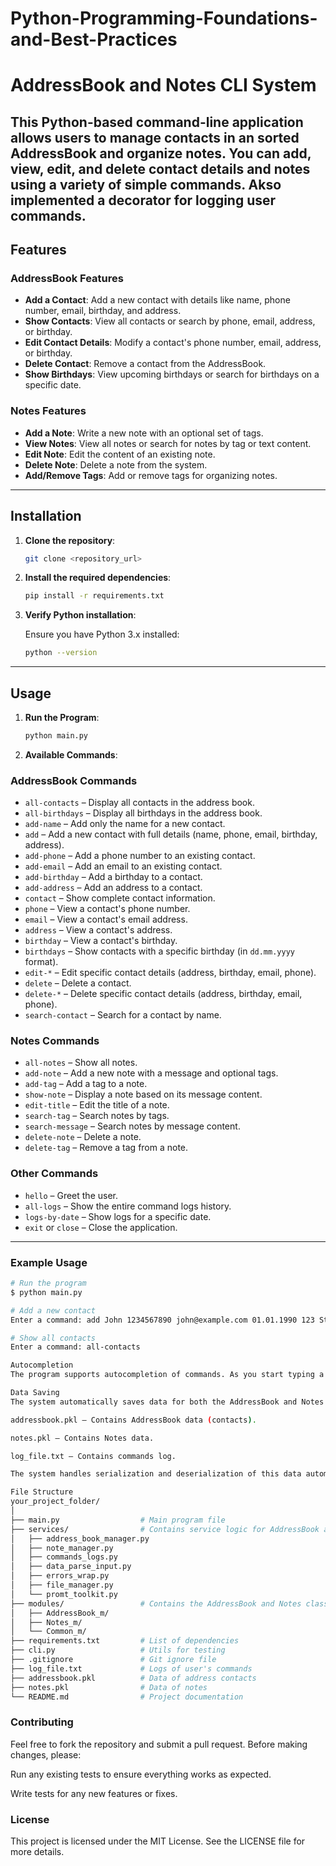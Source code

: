 # Python-Programming-Foundations-and-Best-Practices
# AddressBook and Notes CLI System

This Python-based command-line application allows users to manage contacts in an sorted AddressBook and organize notes. You can add, view, edit, and delete contact details and notes using a variety of simple commands.
Akso implemented a decorator for logging user commands. 
---

## Features

### **AddressBook Features**

- **Add a Contact**: Add a new contact with details like name, phone number, email, birthday, and address.
- **Show Contacts**: View all contacts or search by phone, email, address, or birthday.
- **Edit Contact Details**: Modify a contact's phone number, email, address, or birthday.
- **Delete Contact**: Remove a contact from the AddressBook.
- **Show Birthdays**: View upcoming birthdays or search for birthdays on a specific date.

### **Notes Features**

- **Add a Note**: Write a new note with an optional set of tags.
- **View Notes**: View all notes or search for notes by tag or text content.
- **Edit Note**: Edit the content of an existing note.
- **Delete Note**: Delete a note from the system.
- **Add/Remove Tags**: Add or remove tags for organizing notes.

---

## Installation

1. **Clone the repository**:

    ```bash
    git clone <repository_url>
    ```

2. **Install the required dependencies**:

    ```bash
    pip install -r requirements.txt
    ```

3. **Verify Python installation**:

    Ensure you have Python 3.x installed:

    ```bash
    python --version
    ```

---

## Usage

1. **Run the Program**:

    ```bash
    python main.py
    ```

2. **Available Commands**:

### AddressBook Commands


- `all-contacts` – Display all contacts in the address book.
- `all-birthdays` – Display all birthdays in the address book.
- `add-name` – Add only the name for a new contact.
- `add` – Add a new contact with full details (name, phone, email, birthday, address).
- `add-phone` – Add a phone number to an existing contact.
- `add-email` – Add an email to an existing contact.
- `add-birthday` – Add a birthday to a contact.
- `add-address` – Add an address to a contact.
- `contact` – Show complete contact information.
- `phone` – View a contact's phone number.
- `email` – View a contact's email address.
- `address` – View a contact's address.
- `birthday` – View a contact's birthday.
- `birthdays` – Show contacts with a specific birthday (in `dd.mm.yyyy` format).
- `edit-*` – Edit specific contact details (address, birthday, email, phone).
- `delete` – Delete a contact.
- `delete-*` – Delete specific contact details (address, birthday, email, phone).
- `search-contact` – Search for a contact by name.

### Notes Commands

- `all-notes` – Show all notes.
- `add-note` – Add a new note with a message and optional tags.
- `add-tag` – Add a tag to a note.
- `show-note` – Display a note based on its message content.
- `edit-title` – Edit the title of a note.
- `search-tag` – Search notes by tags.
- `search-message` – Search notes by message content.
- `delete-note` – Delete a note.
- `delete-tag` – Remove a tag from a note.

### Other Commands

- `hello` – Greet the user.
- `all-logs` – Show the entire command logs history.
- `logs-by-date` – Show logs for a specific date.
- `exit` or `close` – Close the application.

---

### Example Usage

```bash
# Run the program
$ python main.py

# Add a new contact
Enter a command: add John 1234567890 john@example.com 01.01.1990 123 Street

# Show all contacts
Enter a command: all-contacts

Autocompletion
The program supports autocompletion of commands. As you start typing a command, the available options will be shown.

Data Saving
The system automatically saves data for both the AddressBook and Notes in the following files:

addressbook.pkl – Contains AddressBook data (contacts).

notes.pkl – Contains Notes data.

log_file.txt – Contains commands log.

The system handles serialization and deserialization of this data automatically.

File Structure
your_project_folder/
│
├── main.py                  # Main program file
├── services/                # Contains service logic for AddressBook and Notes
│   ├── address_book_manager.py
│   ├── note_manager.py
│   ├── commands_logs.py
│   ├── data_parse_input.py
│   ├── errors_wrap.py
│   ├── file_manager.py
│   └── promt_toolkit.py
├── modules/                 # Contains the AddressBook and Notes classes
│   ├── AddressBook_m/
│   ├── Notes_m/
│   └── Common_m/
├── requirements.txt         # List of dependencies
├── cli.py                   # Utils for testing
├── .gitignore               # Git ignore file
├── log_file.txt             # Logs of user's commands
├── addressbook.pkl          # Data of address contacts
├── notes.pkl                # Data of notes
└── README.md                # Project documentation
```

### Contributing
Feel free to fork the repository and submit a pull request. Before making changes, please:

Run any existing tests to ensure everything works as expected.

Write tests for any new features or fixes.

### License
This project is licensed under the MIT License. See the LICENSE file for more details.
